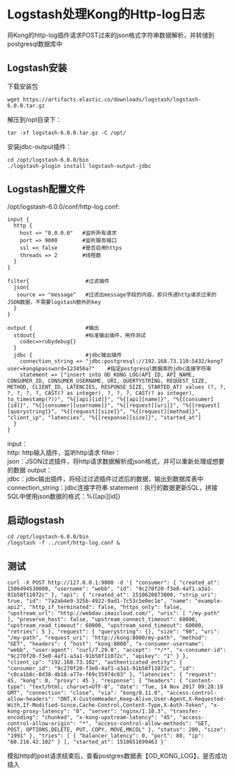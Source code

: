 # Logstash处理Kong的Http-log日志
将Kong的http-log插件请求POST过来的json格式字符串数据解析，并转储到postgresql数据库中<br>
## Logstash安装
下载安装包
```
wget https://artifacts.elastic.co/downloads/logstash/logstash-6.0.0.tar.gz
```
解压到/opt目录下：
```
tar -xf logstash-6.0.0.tar.gz -C /opt/
```
安装jdbc-output插件：
```
cd /opt/logstash-6.0.0/bin
./logstash-plugin install logstash-output-jdbc
```
## Logstash配置文件
/opt/logstash-6.0.0/conf/http-log.conf:
```
input {
  http {
    host => "0.0.0.0"   #监听所有请求
    port => 9000        #监听服务端口
    ssl => false        #是否启用https
    threads => 2        #线程数
  }
}

filter{                  #过滤插件
  json{
   source => "message"   #过滤出message字段的内容，即只传递http请求过来的JSON数据，不需要logstash额外的key
  }
}

output {                 #输出
  stdout{                #标准输出插件，用作测试
    codec=>rubydebug{}
  }
  jdbc {                 #jdbc输出插件
    connection_string => "jdbc:postgresql://192.168.73.110:5432/kong?user=kong&password=123456a?"    #指定postgresql数据库的jdbc连接字符串
    statement => ["insert into OD_KONG_LOG(API_ID, API_NAME, CONSUMER_ID, CONSUMER_USERNAME, URI, QUERTYSTRING, REQUEST_SIZE, METHOD, CLIENT_ID, LATENCIES, RESPONSE_SIZE, STARTED_AT) values (?, ?, ?, ?, ?, ?, CAST(? as integer), ?, ?, ?, CAST(? as integer), to_timestamp(?))", "%{[api][id]}", "%{[api][name]}", "%{[consumer][id]}", "%{[consumer][username]}", "%{[request][uri]}", "%{[request][querystring]}", "%{[request][size]}", "%{[request][method]}", "client_ip", "latencies", "%{[response][size]}", "started_at"]
  }
}
```
input：<br>
  http: http输入插件，监听http请求
filter：<br>
  json：JSON过滤插件，将http请求数据解析成json格式，并可以重新处理成想要的数据
output：<br>
  jdbc：jdbc输出插件，将经过过滤插件过滤后的数据，输出到数据库表中
    connection_string：jdbc连接字符串
    statement：执行的数据更新SQL，拼接SQL中使用json数据的格式：%{[api][id]}
## 启动logstash
```
cd /opt/logstash-6.0.0/bin
/logstash -f ../conf/http-log.conf &
```
## 测试
```
curl -X POST http://127.0.0.1:9000 -d '{ "consumer": { "created_at": 1506494530000, "username": "webb", "id": "9c270f20-f3e0-4af1-a3a1-91b58f11072c" }, "api": { "created_at": 1510620873000, "strip_uri": true, "id": "7a2ab4e9-325b-4922-9ad1-7c53c5e0ec1e", "name": "example-api2", "http_if_terminated": false, "https_only": false, "upstream_url": "http://webdav.imaicloud.com/", "uris": [ "/my-path" ], "preserve_host": false, "upstream_connect_timeout": 60000, "upstream_read_timeout": 60000, "upstream_send_timeout": 60000, "retries": 5 }, "request": { "querystring": {}, "size": "90", "uri": "/my-path", "request_uri": "http://kong:8000/my-path", "method": "GET", "headers": { "host": "kong:8000", "x-consumer-username": "webb", "user-agent": "curl/7.29.0", "accept": "*/*", "x-consumer-id": "9c270f20-f3e0-4af1-a3a1-91b58f11072c", "apikey": "1" } }, "client_ip": "192.168.73.102", "authenticated_entity": { "consumer_id": "9c270f20-f3e0-4af1-a3a1-91b58f11072c", "id": "c0ca1b8c-0d38-4b18-a77e-f69c35974c03" }, "latencies": { "request": 45, "kong": 0, "proxy": 45 }, "response": { "headers": { "content-type": "text/html; charset=UTF-8", "date": "Tue, 14 Nov 2017 09:28:19 GMT", "connection": "close", "via": "kong/0.11.0", "access-control-allow-headers": "DNT,X-CustomHeader,Keep-Alive,User-Agent,X-Requested-With,If-Modified-Since,Cache-Control,Content-Type,X-Auth-Token", "x-kong-proxy-latency": "0", "server": "nginx/1.10.3", "transfer-encoding": "chunked", "x-kong-upstream-latency": "45", "access-control-allow-origin": "*", "access-control-allow-methods": "GET, POST, OPTIONS,DELETE, PUT, COPY, MOVE,MKCOL" }, "status": 200, "size": "1991" }, "tries": [ { "balancer_latency": 0, "port": 80, "ip": "60.216.42.102" } ], "started_at": 1510651699463 }'
```
模拟http的post请求结束后，查看postgres数据表【OD_KONG_LOG】，是否成功插入
